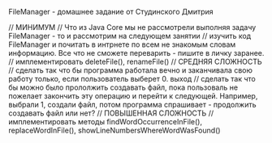 FileManager - домашнее задание от Студинского Дмитрия

 //        МИНИМУМ
 //        Что из Java Core мы не рассмотрели выполняя задачу FileManager - то и рассмотрим на следующем занятии
 //        изучить код FileManager и почитать в интрнете по всем не знакомым словам информацию. Все что не сможете переварить - пишите в личку заранее.
 //                имплементировать deleteFile(), renameFile()
 //        СРЕДНЯЯ СЛОЖНОСТЬ
 //        сделать так что бы программа работала вечно и заканчивала свою работу только, если пользователь выберет 0. выход
 //        сделать так что бы можно было прололжить создавать файл, пока пользоваль не пожелает закончить эту операцию и перейти к следующей. Например, выбрали 1, создали файл, потом программа спрашивает - продолжить создавать файл или нет?
 //        ПОВЫШЕННАЯ СЛОЖНОСТЬ
 //        имплементировать методы findWordOccurrenceInFile(), replaceWordInFile(), showLineNumbersWhereWordWasFound()
